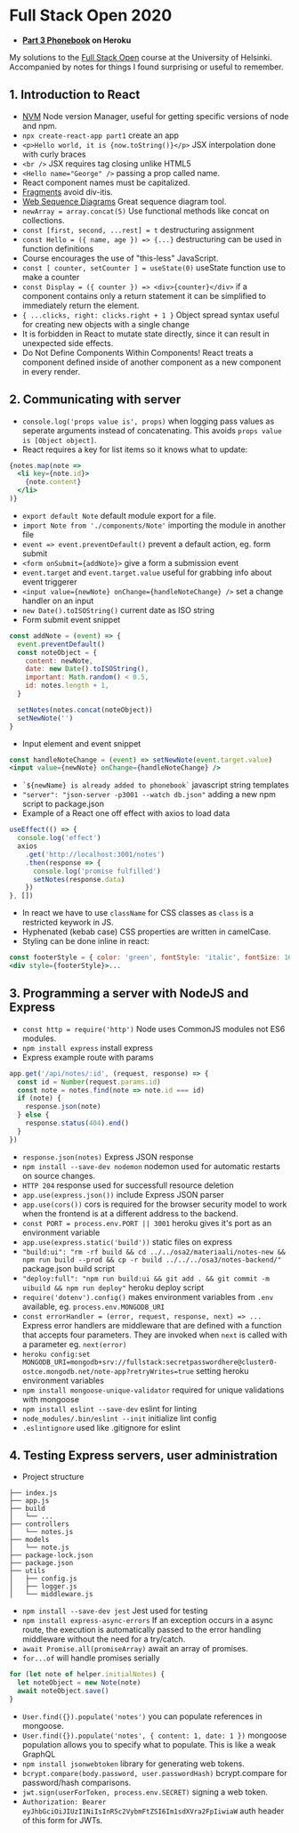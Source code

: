 # Full Stack Open 2020

- **[Part 3 Phonebook](https://salty-forest-19169.herokuapp.com/) on Heroku**

My solutions to the [Full Stack Open](https://fullstackopen.com/en/) course at the University of Helsinki. Accompanied by notes for things I found surprising or useful to remember.

## 1. Introduction to React
- [NVM](https://github.com/nvm-sh/nvm) Node version Manager, useful for getting specific versions of node and npm.
- `npx create-react-app part1` create an app
- `<p>Hello world, it is {now.toString()}</p>` JSX interpolation done with curly braces
- `<br />` JSX requires tag closing unlike HTML5
- `<Hello name="George" />` passing a prop called name.
- React component names must be capitalized.
- [Fragments](https://reactjs.org/docs/fragments.html#short-syntax) avoid div-itis.
- [Web Sequence Diagrams](https://www.websequencediagrams.com/) Great sequence diagram tool.
- `newArray = array.concat(5)` Use functional methods like concat on collections.
- `const [first, second, ...rest] = t` destructuring assignment
- `const Hello = ({ name, age }) => {...}` destructuring can be used in function definitions
- Course encourages the use of "this-less" JavaScript.
- `const [ counter, setCounter ] = useState(0)` useState function use to make a counter
- `const Display = ({ counter }) => <div>{counter}</div>` if a component contains only a return statement it can be simplified to immediately return the element.
- `{ ...clicks, right: clicks.right + 1 }` Object spread syntax useful for creating new objects with a single change
- It is forbidden in React to mutate state directly, since it can result in unexpected side effects.
- Do Not Define Components Within Components! React treats a component defined inside of another component as a new component in every render.

## 2. Communicating with server
- `console.log('props value is', props)` when logging pass values as seperate arguments instead of concatenating. This avoids `props value is [Object object]`.
- React requires a key for list items so it knows what to update:
```jsx
{notes.map(note =>
  <li key={note.id}>
    {note.content}
  </li>
)}
```
- `export default Note` default module export for a file.
- `import Note from './components/Note'` importing the module in another file
- `event => event.preventDefault()` prevent a default action, eg. form submit
- `<form onSubmit={addNote}>` give a form a submission event
- `event.target` and `event.target.value` useful for grabbing info about event triggerer
- `<input value={newNote} onChange={handleNoteChange} />` set a change handler on an input
- `new Date().toISOString()` current date as ISO string
- Form submit event snippet
```jsx
const addNote = (event) => {
  event.preventDefault()
  const noteObject = {
    content: newNote,
    date: new Date().toISOString(),
    important: Math.random() < 0.5,
    id: notes.length + 1,
  }

  setNotes(notes.concat(noteObject))
  setNewNote('')
}
```
- Input element and event snippet
```jsx
const handleNoteChange = (event) => setNewNote(event.target.value)
<input value={newNote} onChange={handleNoteChange} />
```
- `` `${newName} is already added to phonebook` `` javascript string templates
- `"server": "json-server -p3001 --watch db.json"` adding a new npm script to package.json
- Example of a React one off effect with axios to load data
```javascript
useEffect(() => {
  console.log('effect')
  axios
    .get('http://localhost:3001/notes')
    .then(response => {
      console.log('promise fulfilled')
      setNotes(response.data)
    })
}, [])
```
- In react we have to use `className` for CSS classes as `class` is a restricted keywork in JS.
- Hyphenated (kebab case) CSS properties are written in camelCase.
- Styling can be done inline in react:
```jsx
const footerStyle = { color: 'green', fontStyle: 'italic', fontSize: 16 }
<div style={footerStyle}>...
```

## 3. Programming a server with NodeJS and Express
- `const http = require('http')` Node uses CommonJS modules not ES6 modules.
- `npm install express` install express
- Express example route with params
```javascript
app.get('/api/notes/:id', (request, response) => {
  const id = Number(request.params.id)
  const note = notes.find(note => note.id === id)
  if (note) {
    response.json(note)
  } else {
    response.status(404).end()
  }
})
```
- `response.json(notes)` Express JSON response
- `npm install --save-dev nodemon` nodemon used for automatic restarts on source changes.
- `HTTP 204` response used for successfull resource deletion
- `app.use(express.json())` include Express JSON parser
- `app.use(cors())` cors is required for the browser security model to work when the frontend is at a different address to the backend.
- `const PORT = process.env.PORT || 3001` heroku gives it's port as an environment variable
- `app.use(express.static('build'))` static files on express
- `"build:ui": "rm -rf build && cd ../../osa2/materiaali/notes-new && npm run build --prod && cp -r build ../../../osa3/notes-backend/"` package.json build script
- `"deploy:full": "npm run build:ui && git add . && git commit -m uibuild && npm run deploy"` heroku deploy script
- `require('dotenv').config()` makes environment variables from `.env` available, eg. `process.env.MONGODB_URI`
- `const errorHandler = (error, request, response, next) => ...` Express error handlers are middleware that are defined with a function that accepts four parameters. They are invoked when `next` is called with a parameter eg. `next(error)`
- `heroku config:set MONGODB_URI=mongodb+srv://fullstack:secretpasswordhere@cluster0-ostce.mongodb.net/note-app?retryWrites=true` setting heroku environment variables
- `npm install mongoose-unique-validator` required for unique validations with mongoose
- `npm install eslint --save-dev` eslint for linting
- `node_modules/.bin/eslint --init` initialize lint config
- `.eslintignore` used like .gitignore for eslint

## 4. Testing Express servers, user administration
- Project structure
```
├── index.js
├── app.js
├── build
│   └── ...
├── controllers
│   └── notes.js
├── models
│   └── note.js
├── package-lock.json
├── package.json
├── utils
│   ├── config.js
│   ├── logger.js
│   └── middleware.js
```
- `npm install --save-dev jest` Jest used for testing
- `npm install express-async-errors` If an exception occurs in a async route, the execution is automatically passed to the error handling middleware without the need for a try/catch.
- `await Promise.all(promiseArray)` await an array of promises.
- `for...of` will handle promises serially
```javascript
for (let note of helper.initialNotes) {
  let noteObject = new Note(note)
  await noteObject.save()
}
```
- `User.find({}).populate('notes')` you can populate references in mongoose.
- `User.find({}).populate('notes', { content: 1, date: 1 })` mongoose population allows you to specify what to populate. This is like a weak GraphQL
- `npm install jsonwebtoken` library for generating web tokens.
- `bcrypt.compare(body.password, user.passwordHash)` bcrypt.compare for password/hash comparisons.
- `jwt.sign(userForToken, process.env.SECRET)` signing a web token.
- `Authorization: Bearer eyJhbGciOiJIUzI1NiIsInR5c2VybmFtZSI6Im1sdXVra2FpIiwiaW` auth header of this form for JWTs.
